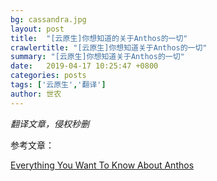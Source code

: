 ```yaml
---
bg: cassandra.jpg
layout: post
title:  "[云原生]你想知道的关于Anthos的一切"
crawlertitle: "[云原生]你想知道关于Anthos的一切"
summary: "[云原生]你想知道关于Anthos的一切"
date:   2019-04-17 10:25:47 +0800
categories: posts
tags: ['云原生','翻译']
author: 世农
---
```

*翻译文章，侵权秒删*

参考文章：

[Everything You Want To Know About Anthos](https://www.forbes.com/sites/janakirammsv/2019/04/14/everything-you-want-to-know-about-anthos-googles-hybrid-and-multi-cloud-platform/amp/ "https://www.forbes.com/sites/janakirammsv/2019/04/14/everything-you-want-to-know-about-anthos-googles-hybrid-and-multi-cloud-platform/amp/")